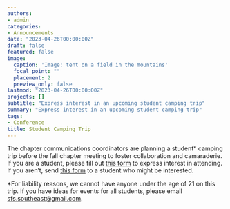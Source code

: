 ```yaml
---
authors:
- admin
categories:
- Announcements
date: "2023-04-26T00:00:00Z"
draft: false
featured: false
image:
  caption: 'Image: tent on a field in the mountains'
  focal_point: ""
  placement: 2
  preview_only: false
lastmod: "2023-04-26T00:00:00Z"
projects: []
subtitle: "Express interest in an upcoming student camping trip"
summary: "Express interest in an upcoming student camping trip"
tags:
- Conference
title: Student Camping Trip
---
```


The chapter communications coordinators are planning a student* camping trip before the fall chapter meeting to foster collaboration and camaraderie. If you are a student, please fill out [this form](https://docs.google.com/forms/d/e/1FAIpQLSevFHxnD4LHDEOPWX5ssR3fSfULbsLZaHjb_GQjcrpUDQTamQ/viewform?usp=sf_link) to express interest in attending. If you aren’t, send [this form](https://docs.google.com/forms/d/e/1FAIpQLSevFHxnD4LHDEOPWX5ssR3fSfULbsLZaHjb_GQjcrpUDQTamQ/viewform?usp=sf_link) to a student who might be interested.


*For liability reasons, we cannot have anyone under the age of 21 on this trip. If you have ideas for events for all students, please email sfs.southeast@gmail.com. 
